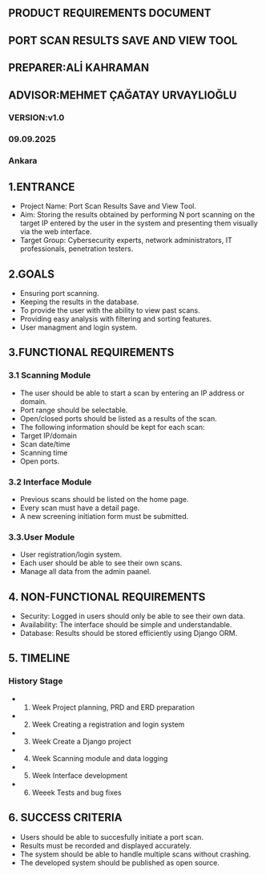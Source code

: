## PRODUCT REQUIREMENTS DOCUMENT
## PORT SCAN RESULTS SAVE AND VIEW TOOL
## PREPARER:ALİ KAHRAMAN
## ADVISOR:MEHMET ÇAĞATAY URVAYLIOĞLU
### VERSION:v1.0
### 09.09.2025
### Ankara

## 1.ENTRANCE

 - Project Name: Port Scan Results Save and View Tool.
 - Aim: Storing the results obtained by performing N port scanning on the target IP entered by
the user in the system and presenting them visually via the web interface.
 - Target Group: Cybersecurity experts, network administrators, IT professionals, penetration
testers.

## 2.GOALS

 - Ensuring port scanning.
 - Keeping the results in the database.
 - To provide the user with the ability to view past scans.
 - Providing easy analysis with filtering and sorting features.
 - User managment and login system.

## 3.FUNCTIONAL REQUIREMENTS
   
### 3.1 Scanning Module

 - The user should be able to start a scan by entering an IP address or domain.
 - Port range should be selectable.
 - Open/closed ports should be listed as a results of the scan.
 - The following information should be kept for each scan:
 - Target IP/domain
 - Scan date/time
 - Scanning time
 - Open ports.

### 3.2 Interface Module

 - Previous scans should be listed on the home page.
 - Every scan must have a detail page.
 - A new screening initiation form must be submitted.
### 3.3.User Module

 - User registration/login system.
 - Each user should be able to see their own scans.
 - Manage all data from the admin paanel.

## 4. NON-FUNCTIONAL REQUIREMENTS

 - Security: Logged in users should only be able to see their own data.
 - Availability: The interface should be simple and understandable.
 - Database: Results should be stored efficiently using Django ORM.

## 5. TIMELINE

   ### History   Stage
  - 1. Week    Project planning, PRD and ERD preparation
  - 2. Week    Creating a registration and login system
  - 3. Week    Create a Django project
  - 4. Week    Scanning module and data logging
  - 5. Week    Interface development
  - 6. Weeek   Tests and bug fixes

## 6. SUCCESS CRITERIA

- Users should be able to succesfully initiate a port scan.
- Results must be recorded and displayed accurately.
- The system should be able to handle multiple scans without crashing.
- The developed system should be published as open source.


